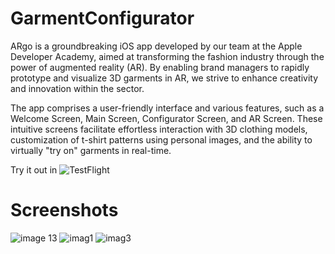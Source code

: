 # GarmentConfigurator
ARgo is a groundbreaking iOS app developed by our team at the Apple Developer Academy, aimed at transforming the fashion industry through the power of augmented reality (AR). By enabling brand managers to rapidly prototype and visualize 3D garments in AR, we strive to enhance creativity and innovation within the sector.

The app comprises a user-friendly interface and various features, such as a Welcome Screen, Main Screen, Configurator Screen, and AR Screen. These intuitive screens facilitate effortless interaction with 3D clothing models, customization of t-shirt patterns using personal images, and the ability to virtually "try on" garments in real-time.

Try it out in ![TestFlight](https://testflight.apple.com/join/e77hvCTB)

# Screenshots

![image 13](https://github.com/InspektorKek/GarmentConfigurator/assets/61935335/23e7ecbe-8c09-4c08-ae76-8f2a539a27ba) 
![imag1](https://github.com/InspektorKek/GarmentConfigurator/assets/61935335/ad105eb7-1299-425c-955e-c71c0a4ee365) 
![imag3](https://github.com/InspektorKek/GarmentConfigurator/assets/61935335/40fa60cc-6b42-422b-993b-7e371d691e44) 
